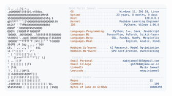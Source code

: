 <picture>
  <source srcset="https://raw.githubusercontent.com/mmazinjameel/mmazinjameel/main/dark_mode.svg?v=1752531053" media="(prefers-color-scheme: dark)">
  <img src="https://raw.githubusercontent.com/mmazinjameel/mmazinjameel/main/light_mode.svg?v=1752531053">
</picture>
